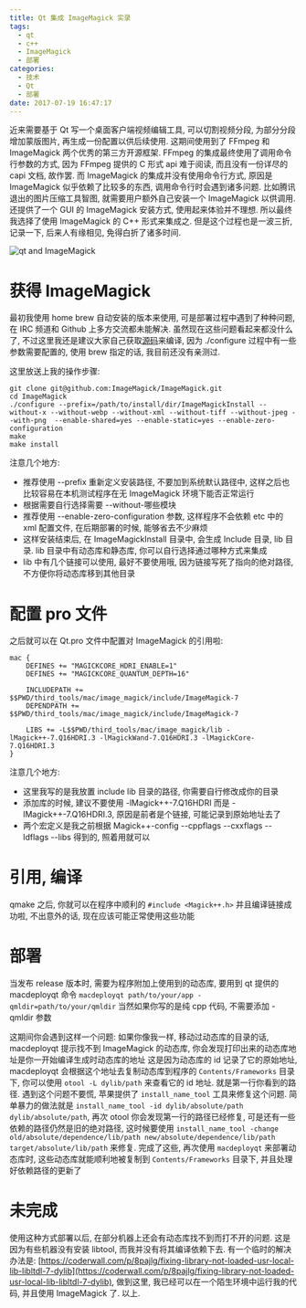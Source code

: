 ```yaml
---
title: Qt 集成 ImageMagick 实录
tags:
  - qt
  - c++
  - ImageMagick
  - 部署
categories:
  - 技术
  - Qt
  - 部署
date: 2017-07-19 16:47:17
---
```


近来需要基于 Qt 写一个桌面客户端视频编辑工具, 可以切割视频分段, 为部分分段增加蒙版图片, 再生成一份配置以供后续使用. 这期间使用到了 FFmpeg 和 ImageMagick 两个优秀的第三方开源框架. FFmpeg 的集成最终使用了调用命令行参数的方式, 因为 FFmpeg 提供的 C 形式 api 难于阅读, 而且没有一份详尽的 capi 文档, 故作罢. 而 ImageMagick 的集成并没有使用命令行方式, 原因是 ImageMagick 似乎依赖了比较多的东西, 调用命令行时会遇到诸多问题. 比如腾讯退出的图片压缩工具智图, 就需要用户额外自己安装一个 ImageMagick 以供调用. 还提供了一个 GUI 的 ImageMagick 安装方式, 使用起来体验并不理想. 所以最终我选择了使用 ImageMagick 的 C++ 形式来集成之. 但是这个过程也是一波三折, 记录一下, 后来人有缘相见, 免得白折了诸多时间. 

<!--more-->

![qt and ImageMagick](wizard.png)

# 获得 ImageMagick
最初我使用 home brew 自动安装的版本来使用, 可是部署过程中遇到了种种问题, 在 IRC 频道和 Github 上多方交流都未能解决. 虽然现在这些问题看起来都没什么了, 不过这里我还是建议大家自己获取[源码](https://github.com/ImageMagick/ImageMagick)来编译, 因为 ./configure 过程中有一些参数需要配置的, 使用 brew 指定的话, 我目前还没有亲测过.

这里放送上我的操作步骤:
```
git clone git@github.com:ImageMagick/ImageMagick.git
cd ImageMagick
./configure --prefix=/path/to/install/dir/ImageMagickInstall --without-x --without-webp --without-xml --without-tiff --without-jpeg --with-png  --enable-shared=yes --enable-static=yes --enable-zero-configuration
make
make install
```
注意几个地方:
- 推荐使用 --prefix 重新定义安装路径, 不要加到系统默认路径中, 这样之后也比较容易在本机测试程序在无 ImageMagick 环境下能否正常运行
- 根据需要自行选择需要 --without-哪些模块
- 推荐使用 --enable-zero-configuration 参数, 这样程序不会依赖 etc 中的 xml 配置文件, 在后期部署的时候, 能够省去不少麻烦
- 这样安装结束后, 在 ImageMagickInstall 目录中, 会生成 Include 目录, lib 目录. lib 目录中有动态库和静态库, 你可以自行选择通过哪种方式来集成
- lib 中有几个链接可以使用, 最好不要使用哦, 因为链接写死了指向的绝对路径, 不方便你将动态库移到其他目录

# 配置 pro 文件
之后就可以在 Qt.pro 文件中配置对 ImageMagick 的引用啦:

```
mac {
    DEFINES += "MAGICKCORE_HDRI_ENABLE=1"
    DEFINES += "MAGICKCORE_QUANTUM_DEPTH=16"

    INCLUDEPATH += $$PWD/third_tools/mac/image_magick/include/ImageMagick-7 
    DEPENDPATH += $$PWD/third_tools/mac/image_magick/include/ImageMagick-7

    LIBS += -L$$PWD/third_tools/mac/image_magick/lib -lMagick++-7.Q16HDRI.3 -lMagickWand-7.Q16HDRI.3 -lMagickCore-7.Q16HDRI.3
}
```
注意几个地方:
- 这里我写的是我放置 include lib 目录的路径, 你需要自行修改成你的目录
- 添加库的时候, 建议不要使用 -lMagick++-7.Q16HDRI 而是 -lMagick++-7.Q16HDRI.3, 原因是前者是个链接, 可能记录到原始地址去了
- 两个宏定义是我之前根据 Magick++-config --cppflags --cxxflags --ldflags --libs 得到的, 照着用就可以

# 引用, 编译
qmake 之后, 你就可以在程序中顺利的 `#include <Magick++.h>` 并且编译链接成功啦, 不出意外的话, 现在应该可能正常使用这些功能

# 部署
当发布 release 版本时, 需要为程序附加上使用到的动态库, 要用到 qt 提供的 macdeployqt 命令 
`macdeployqt path/to/your/app -qmldir=path/to/your/qmldir`
当然如果你写的是纯 cpp 代码, 不需要添加 -qmldir 参数

这期间你会遇到这样一个问题:  如果你像我一样, 移动过动态库的目录的话, macdeployqt 提示找不到 ImageMagick 的动态库, 你会发现打印出来的动态库地址是你一开始编译生成时动态库的地址
这是因为动态库的 id 记录了它的原始地址, macdeployqt 会根据这个地址去复制动态库到程序的 `Contents/Frameworks` 目录下, 你可以使用 `otool -L dylib/path` 来查看它的 id 地址. 就是第一行你看到的路径. 遇到这个问题不要慌, 苹果提供了 `install_name_tool` 工具来修复这个问题. 简单暴力的做法就是 `install_name_tool -id dylib/absolute/path dylib/absolute/path`, 再次 otool 你会发现第一行的路径已经修复, 可是还有一些依赖的路径仍然是旧的绝对路径, 这时候要使用 `install_name_tool -change old/absolute/dependence/lib/path new/absolute/dependence/lib/path target/absolute/lib/path` 来修复.
完成了这些, 再次使用 `macdeployqt` 来部署动态库时, 这些动态库就能顺利地被复制到 `Contents/Frameworks` 目录下, 并且处理好依赖路径的更新了

# 未完成
使用这种方式部署以后, 在部分机器上还会有动态库找不到而打不开的问题. 这是因为有些机器没有安装 libtool, 而我并没有将其编译依赖下去. 有一个临时的解决办法是: [https://coderwall.com/p/8pajlg/fixing-library-not-loaded-usr-local-lib-libltdl-7-dylib](https://coderwall.com/p/8pajlg/fixing-library-not-loaded-usr-local-lib-libltdl-7-dylib), 做到这里, 我已经可以在一个陌生环境中运行我的代码, 并且使用 ImageMagick 了. 以上.



